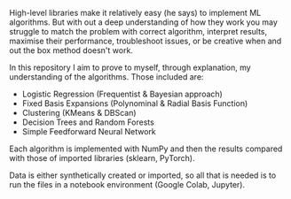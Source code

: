High-level libraries make it relatively easy (he says) to implement ML algorithms. 
But with out a deep understanding of how they work you may struggle to match the 
problem with correct algorithm, interpret results, maximise their performance, 
troubleshoot issues, or be creative when and out the box method doesn't work.

In this repository I aim to prove to myself, through explanation, my understanding
of the algorithms. Those included are:

- Logistic Regression (Frequentist & Bayesian approach)
- Fixed Basis Expansions (Polynominal & Radial Basis Function)
- Clustering (KMeans & DBScan)
- Decision Trees and Random Forests
- Simple Feedforward Neural Network

Each algorithm is implemented with NumPy and then the results compared with those
of imported libraries (sklearn, PyTorch).

Data is either synthetically created or imported, so all that is needed is to run the 
files in a notebook environment (Google Colab, Jupyter).
